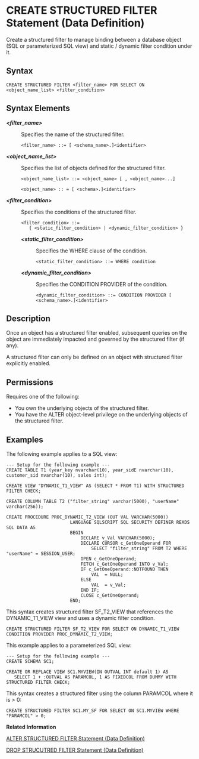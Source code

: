 <!-- loiof0238ff8445342a8a9a2f9c3dd36631e -->

# CREATE STRUCTURED FILTER Statement \(Data Definition\)

Create a structured filter to manage binding between a database object \(SQL or parameterized SQL view\) and static / dynamic filter condition under it.



## Syntax

```
CREATE STRUCTURED FILTER <filter_name> FOR SELECT ON <object_name_list> <filter_condition>
```



## Syntax Elements


<dl>
<dt><b>

*<filter\_name\>*

</b></dt>
<dd>

Specifies the name of the structured filter.

```
<filter_name> ::= [ <schema_name>.]<identifier>
```



</dd><dt><b>

*<object\_name\_list\>*

</b></dt>
<dd>

Specifies the list of objects defined for the structured filter.

```
<object_name_list> ::= <object_name> [ , <object_name>...]

<object_name> :: = [ <schema>.]<identifier>
```



</dd><dt><b>

*<filter\_condition\>*

</b></dt>
<dd>

Specifies the conditions of the structured filter.

```
<filter_condition> ::= 
   { <static_filter_condition> | <dynamic_filter_condition> }
```


<dl>
<dt><b>

*<static\_filter\_condition\>*

</b></dt>
<dd>

Specifies the WHERE clause of the condition.

```
<static_filter_condition> ::= WHERE condition
```



</dd><dt><b>

*<dynamic\_filter\_condition\>*

</b></dt>
<dd>

Specifies the CONDITION PROVIDER of the condition.

```
<dynamic_filter_condition> ::= CONDITION PROVIDER [ <schema_name>.]<identifier>
```



</dd>
</dl>



</dd>
</dl>



## Description

Once an object has a structured filter enabled, subsequent queries on the object are immediately impacted and governed by the structured filter \(if any\).

A structured filter can only be defined on an object with structured filter explicitly enabled.



<a name="loiof0238ff8445342a8a9a2f9c3dd36631e__section_ny1_w1n_zcb"/>

## Permissions

Requires one of the following:

-   You own the underlying objects of the structured filter.
-   You have the ALTER object-level privilege on the underlying objects of the structured filter.



<a name="loiof0238ff8445342a8a9a2f9c3dd36631e__section_i4j_dj4_21c"/>

## Examples

The following example applies to a SQL view:

```
--- Setup for the following example ---
CREATE TABLE T1 (year_key nvarchar(10), year_sidE nvarchar(10), customer_sid nvarchar(10), sales int);

CREATE VIEW "DYNAMIC_T1_VIEW" AS (SELECT * FROM T1) WITH STRUCTURED FILTER CHECK;
 
CREATE COLUMN TABLE T2 ("filter_string" varchar(5000), "userName" varchar(256));

CREATE PROCEDURE PROC_DYNAMIC_T2_VIEW (OUT VAL VARCHAR(5000))
                        LANGUAGE SQLSCRIPT SQL SECURITY DEFINER READS SQL DATA AS
                        BEGIN
                            DECLARE v_Val VARCHAR(5000);
                            DECLARE CURSOR c_GetOneOperand FOR
                                SELECT "filter_string" FROM T2 WHERE "userName" = SESSION_USER;
                            OPEN c_GetOneOperand;
                            FETCH c_GetOneOperand INTO v_Val;
                            IF c_GetOneOperand::NOTFOUND THEN
                                VAL  = NULL;
                            ELSE
                                VAL  = v_Val;
                            END IF;
                            CLOSE c_GetOneOperand;
                        END;
```

This syntax creates structured filter SF\_T2\_VIEW that references the DYNAMIC\_T1\_VIEW view and uses a dynamic filter condition.

```
CREATE STRUCTURED FILTER SF_T2_VIEW FOR SELECT ON DYNAMIC_T1_VIEW CONDITION PROVIDER PROC_DYNAMIC_T2_VIEW;
```

This example applies to a parameterized SQL view:

```
--- Setup for the following example ---
CREATE SCHEMA SC1;

CREATE OR REPLACE VIEW SC1.MYVIEW(IN OUTVAL INT default 1) AS 
   SELECT 1 + :OUTVAL AS PARAMCOL, 1 AS FIXEDCOL FROM DUMMY WITH STRUCTURED FILTER CHECK;

```

This syntax creates a structured filter using the column PARAMCOL where it is \> 0:

```
CREATE STRUCTURED FILTER SC1.MY_SF FOR SELECT ON SC1.MYVIEW WHERE "PARAMCOL" > 0;
```

**Related Information**  


[ALTER STRUCTURED FILTER Statement \(Data Definition\)](alter-structured-filter-statement-data-definition-07b14e0.md "Alter an existing a structured filter.")

[DROP STRUCUTRED FILTER Statement \(Data Definition\)](drop-strucutred-filter-statement-data-definition-897bc02.md "Drop an existing structured filter.")

